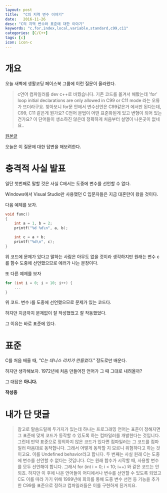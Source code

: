 ```yaml
---
layout: post
title:  "C의 지역 변수 이야기"
date:   2016-11-26
desc: "C의 지역 변수와 표준에 대한 이야기"
keywords: "c,for,index,local,variable,standard,c99,c11"
categories: [C/C++]
tags: [c]
icon: icon-c
---
```


# 개요

오늘 새벽에 생활코딩 페이스북 그룹에 이런 질문이 올라왔다.

> c언어 컴파일러를 dev c++로 바꿨습니다. 
> 기존 코드를 옮겨서 해봤는데 'for' loop initial declarations are only allowed in C99 or C11 mode 라는 오류가 뜨더라구요. 
> 찾아보니 for문 안에서 변수선언은 C99같은거 에서만 된다는데, C99, C11 같은게 뭔가요? 
> C언어 문법이 어떤 표준화된게 있고 변형이 되어 있는건가요? 이 단어들이 생소하진 않은데 정확하게 처음부터 설명이 나온곳이 없네요..

[원본글](https://www.facebook.com/groups/codingeverybody/1415895508450981)

오늘은 이 질문에 대한 답변을 해보려한다.


# 충격적 사실 발표

일단 첫번째로 말할 것은 사실 C에서는 도중에 변수를 선언할 수 없다.

Windows에서 Visual Studio만 사용했던 C 입문자들은 지금 대혼란이 왔을 것이다.

다음 예제를 보자.

``` c
void func()
{
    int a = 1, b = 2;
    printf("%d %d\n", a, b);

    int c = a + b;
    printf("%d\n", c);
}
```

위 코드에 문제가 있다고 말하는 사람은 아무도 없을 것이라 생각하지만 원래는 변수 c를 함수 도중에 선언했으므로 에러가 나는 문장이다.

또 다른 예제를 보자

``` c
for (int i = 0; i < 10; i++) {
    ...
}
``` 

위 코드. 변수 i를 도중에 선언했으므로 문제가 있는 코드다.

하지만 지금까지 문제없이 잘 작성했었고 잘 작동했었다.

그 이유는 바로 표준에 있다.


# 표준

C를 처음 배울 때, _"C는 데니스 리치가 만들었다."_ 정도로만 배운다.

하지만 생각해보자. 1972년에 처음 만들어진 언어가 그 때 그대로 내려올까?

그 대답은 **아니다.** 


**작성중**

# 내가 단 댓글

> 참고로 말씀드릴께 두가지가 있는데 하나는 프로그래밍 언어는 표준이 정해지면 그 표준에 맞게 코드가 동작할 수 있도록 하는 컴파일러를 개발한다는 것입니다.
> 그런데 만약 표준으로 정의하지 않은 코드가 있다면 컴파일러는 그 코드를 컴파일러 마음대로 동작합니다. 그래서 어떻게 동작할 지 모르니 위험하다고 하는 것이고요. 이를 Undefined behavior라고 합니다.
> 두 번째는 사실 원래 C는 도중에 변수를 선언할 수 없다는 것입니다.
> C는 원래 함수가 시작할 때, 사용할 변수를 모두 선언해야 합니다.
> 그래서 for (int i = 0; i < 10; i++) 와 같은 코드는 안되죠.
> 하지만 이 후에 나온 언어들이 어디에서나 변수를 선언할 수 있도록 되었고 C도 이를 따라 가기 위해 1999년에 회의를 통해 도중 변수 선언 등 기능을 추가한 C99를 표준으로 정하고 컴파일러들은 이를 구현하게 된거지요.